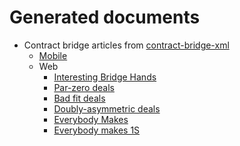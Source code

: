 # Generated documents

* Contract bridge articles from [contract-bridge-xml](https://github.com/thomasoa/contract-bridge-xml) 
   - [Mobile](mobile/mobile-index.html)
   - Web
      - [Interesting Bridge Hands](articles/hands/index.html)
      - [Par-zero deals](articles/parzero/index.html)
      - [Bad fit deals](articles/badfit/index.html)
      - [Doubly-asymmetric deals](articles/tenaces/index.html)
      - [Everybody Makes](articles/everybody/index.html)
      - [Everybody makes 1S](articles/all1S/index.html)

